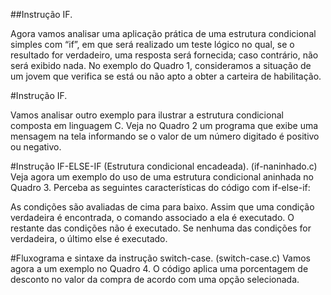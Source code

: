 ##Instrução IF.

Agora vamos analisar uma aplicação prática de uma estrutura condicional simples com “if”, em que será realizado um teste lógico no qual, se o resultado for verdadeiro, uma resposta será fornecida; caso contrário, não será exibido nada. No exemplo do Quadro 1, consideramos a situação de um jovem que verifica se está ou não apto a obter a carteira de habilitação.

 #Instrução IF.

Vamos analisar outro exemplo para ilustrar a estrutura condicional composta em linguagem C. Veja no Quadro 2 um programa que exibe uma mensagem na tela informando se o valor de um número digitado é positivo ou negativo.

#Instrução IF-ELSE-IF (Estrutura condicional encadeada).
(if-naninhado.c)
Veja agora um exemplo do uso de uma estrutura condicional aninhada no Quadro 3. Perceba as seguintes características do código com if-else-if:

As condições são avaliadas de cima para baixo.
Assim que uma condição verdadeira é encontrada, o comando associado a ela é executado.
O restante das condições não é executado.
Se nenhuma das condições for verdadeira, o último else é executado.

 #Fluxograma e sintaxe da instrução switch-case. 
(switch-case.c)
Vamos agora a um exemplo no Quadro 4. O código aplica uma porcentagem de desconto no valor da compra de acordo com uma opção selecionada. 